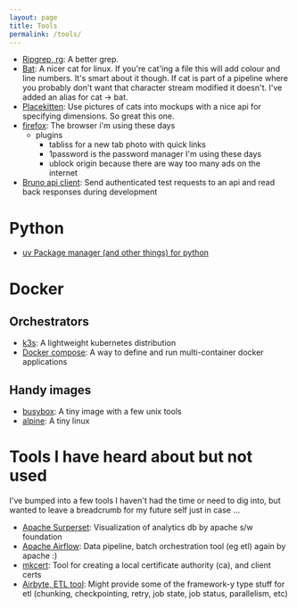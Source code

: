 ```yaml
---
layout: page
title: Tools
permalink: /tools/
---
```


* [Ripgrep, rg](https://github.com/BurntSushi/ripgrep): A better grep.
* [Bat](https://github.com/sharkdp/bat): A nicer cat for linux. If you're cat'ing a file this will add colour and line numbers. It's smart about it though. If cat is part of a pipeline where you probably don't want that character stream modified it doesn't. I've added an alias for cat -> bat.
* [Placekitten](https://placekitten.com/): Use pictures of cats into mockups with a nice api for specifying dimensions. So great this one.
* [firefox](https://www.mozilla.org): The browser i'm using these days
  * plugins
    * tabliss for a new tab photo with quick links
    * 1password is the password manager I'm using these days
    * ublock origin because there are way too many ads on the internet
* [Bruno api client](https://www.usebruno.com/): Send authenticated test requests to an api and read back responses during development

# Python

* [uv Package manager (and other things) for python](https://docs.astral.sh/uv/)

# Docker

## Orchestrators

* [k3s](https://k3s.io/): A lightweight kubernetes distribution
* [Docker compose](https://docs.docker.com/compose/): A way to define and run multi-container docker applications

## Handy images

* [busybox](https://hub.docker.com/_/busybox): A tiny image with a few unix tools
* [alpine](https://hub.docker.com/_/alpine): A tiny linux

# Tools I have heard about but not used

I've bumped into a few tools I haven't had the time or need to dig into, but wanted to leave a breadcrumb for my future self just in case ...

* [Apache Surperset](https://superset.apache.org/): Visualization of analytics db by apache s/w foundation
* [Apache Airflow](https://airflow.apache.org/): Data pipeline, batch orchestration tool (eg etl) again by apache :)
* [mkcert](https://github.com/FiloSottile/mkcert): Tool for creating a local certificate authority (ca), and client certs
* [Airbyte, ETL tool](https://airbyte.com): Might provide some of the framework-y type stuff for etl (chunking, checkpointing, retry, job state, job status, parallelism, etc)
